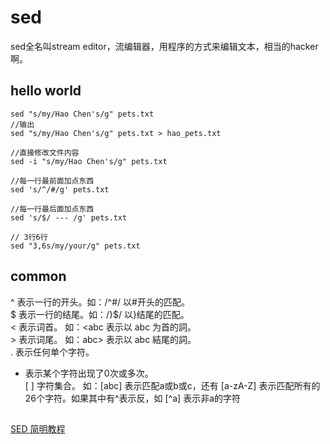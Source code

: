# sed
sed全名叫stream editor，流编辑器，用程序的方式来编辑文本，相当的hacker啊。  

## hello world
```
sed "s/my/Hao Chen's/g" pets.txt
//输出
sed "s/my/Hao Chen's/g" pets.txt > hao_pets.txt

//直接修改文件内容
sed -i "s/my/Hao Chen's/g" pets.txt

//每一行最前面加点东西
sed 's/^/#/g' pets.txt

//每一行最后面加点东西
sed 's/$/ --- /g' pets.txt

// 3行6行
sed "3,6s/my/your/g" pets.txt
```

## common 

^ 表示一行的开头。如：/^#/ 以#开头的匹配。  
$ 表示一行的结尾。如：/}$/ 以}结尾的匹配。   
\< 表示词首。 如：\<abc 表示以 abc 为首的詞。  
\> 表示词尾。 如：abc\> 表示以 abc 結尾的詞。   
. 表示任何单个字符。   
* 表示某个字符出现了0次或多次。   
[ ] 字符集合。 如：[abc] 表示匹配a或b或c，还有 [a-zA-Z] 表示匹配所有的26个字符。如果其中有^表示反，如 [^a] 表示非a的字符   

## 
[SED 简明教程](https://coolshell.cn/articles/9104.html)
